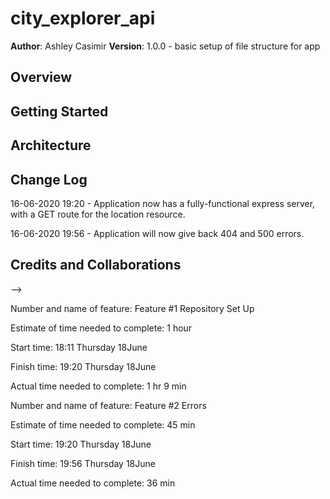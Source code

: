 # city_explorer_api

**Author**: Ashley Casimir
**Version**: 1.0.0 - basic setup of file structure for app

## Overview
<!-- Provide a high level overview of what this application is and why you are building it, beyond the fact that it's an assignment for this class. (i.e. What's your problem domain?) -->

## Getting Started
<!-- What are the steps that a user must take in order to build this app on their own machine and get it running? -->

## Architecture
<!-- Provide a detailed description of the application design. What technologies (languages, libraries, etc) you're using, and any other relevant design information. -->

## Change Log
<!-- <!-- Use this area to document the iterative changes made to your application as each feature is successfully implemented. Use time stamps. Here's an examples: -->

16-06-2020 19:20 - Application now has a fully-functional express server, with a GET route for the location resource.

16-06-2020 19:56 - Application will now give back 404 and 500 errors.

## Credits and Collaborations
<!-- Give credit (and a link) to other people or resources that helped you build this application. -->
-->



Number and name of feature: Feature #1 Repository Set Up

Estimate of time needed to complete: 1 hour

Start time: 18:11 Thursday 18June

Finish time: 19:20 Thursday 18June

Actual time needed to complete: 1 hr 9 min



Number and name of feature: Feature #2 Errors

Estimate of time needed to complete: 45 min

Start time: 19:20 Thursday 18June

Finish time: 19:56 Thursday 18June

Actual time needed to complete: 36 min